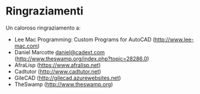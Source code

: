 # Ringraziamenti

Un caloroso ringraziamento a:

- Lee Mac Programming: Custom Programs for AutoCAD (http://www.lee-mac.com)
- Daniel Marcotte daniel@cadext.com (http://www.theswamp.org/index.php?topic=28286.0)
- AfraLisp (https://www.afralisp.net)
- Cadtutor (http://www.cadtutor.net)
- GileCAD (http://gilecad.azurewebsites.net)
- TheSwamp (http://www.theswamp.org)
